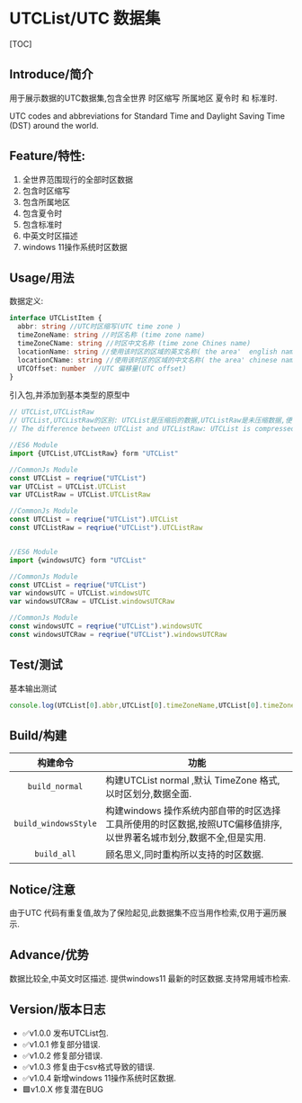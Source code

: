 # UTCList/UTC 数据集

[TOC]

## Introduce/简介

用于展示数据的UTC数据集,包含全世界 时区缩写 所属地区 夏令时 和 标准时.

UTC codes and abbreviations for Standard Time and Daylight Saving Time (DST) around the world.



## Feature/特性:

1. 全世界范围现行的全部时区数据
2. 包含时区缩写
3. 包含所属地区
4. 包含夏令时
5. 包含标准时
6. 中英文时区描述
7. windows 11操作系统时区数据
## Usage/用法

数据定义:
```Typescript
interface UTCListItem {
  abbr: string //UTC时区缩写(UTC time zone )
  timeZoneName: string //时区名称 (time zone name)
  timeZoneCName: string //时区中文名称 (time zone Chines name)
  locationName: string //使用该时区的区域的英文名称( the area'  english name in which the time zone is used)
  locationCName: string //使用该时区的区域的中文名称( the area' chinese name in which the time zone is used)
  UTCOffset: number  //UTC 偏移量(UTC offset)
}
```


引入包,并添加到基本类型的原型中
```JavaScript
// UTCList,UTCListRaw
// UTCList,UTCListRaw的区别: UTCList是压缩后的数据,UTCListRaw是未压缩数据,便于查看.
// The difference between UTCList and UTCListRaw: UTCList is compressed data, and UTCListRaw is uncompressed data, which is easy to view.

//ES6 Module
import {UTCList,UTCListRaw} form "UTCList"

//CommonJs Module
const UTCList = reqriue("UTCList")
var UTCList = UTCList.UTCList
var UTCListRaw = UTCList.UTCListRaw

//CommonJs Module
const UTCList = reqriue("UTCList").UTCList
const UTCListRaw = reqriue("UTCList").UTCListRaw
```

```JavaScript

//ES6 Module
import {windowsUTC} form "UTCList"

//CommonJs Module
const UTCList = reqriue("UTCList")
var windowsUTC = UTCList.windowsUTC
var windowsUTCRaw = UTCList.windowsUTCRaw

//CommonJs Module
const windowsUTC = reqriue("UTCList").windowsUTC
const windowsUTCRaw = reqriue("UTCList").windowsUTCRaw
```

## Test/测试

基本输出测试
```javascript
console.log(UTCList[0].abbr,UTCList[0].timeZoneName,UTCList[0].timeZoneCName,UTCList[0].location,UTCList[0].UTCOffset)
```
## Build/构建

|构建命令|功能|
|:--: |---- |
|`build_normal`| 构建UTCList normal ,默认 TimeZone 格式,以时区划分,数据全面. |
|`build_windowsStyle`| 构建windows 操作系统内部自带的时区选择工具所使用的时区数据,按照UTC偏移值排序,以世界著名城市划分,数据不全,但是实用. |
|`build_all`| 顾名思义,同时重构所以支持的时区数据. |

## Notice/注意

由于UTC 代码有重复值,故为了保险起见,此数据集不应当用作检索,仅用于遍历展示.
## Advance/优势

数据比较全,中英文时区描述.
提供windows11 最新的时区数据.支持常用城市检索.
## Version/版本日志

-  ✅v1.0.0 发布UTCList包.
-  ✅v1.0.1 修复部分错误.
-  ✅v1.0.2 修复部分错误.
-  ✅v1.0.3 修复由于csv格式导致的错误.
-  ✅v1.0.4 新增windows 11操作系统时区数据.
-  🟩v1.0.X 修复潜在BUG